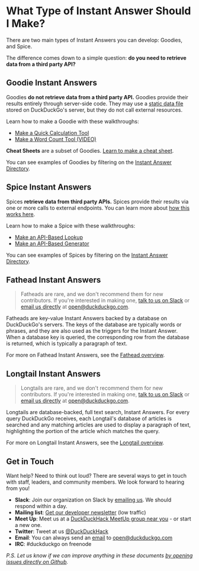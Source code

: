 # What Type of Instant Answer Should I Make?

There are two main types of Instant Answers you can develop: Goodies, and Spice.

The difference comes down to a simple question: **do you need to retrieve data from a third party API?**

## Goodie Instant Answers

Goodies **do not retrieve data from a third party API.** Goodies provide their results entirely through server-side code. They may use a [static data file](http://docs.duckduckhack.com/backend-reference/data-files.html) stored on DuckDuckGo's server, but they do not call external resources.

Learn how to make a Goodie with these walkthroughs:

- [Make a Quick Calculation Tool](http://docs.duckduckhack.com/walkthroughs/calculation.html)
- [Make a Word Count Tool (VIDEO)](http://docs.duckduckhack.com/walkthroughs/word-count-screencast.html)

**Cheat Sheets** are a subset of Goodies. [Learn to make a cheat sheet](http://docs.duckduckhack.com/walkthroughs/programming-syntax.html).

You can see examples of Goodies by filtering on the [Instant Answer Directory](https://duck.co/ia).

## Spice Instant Answers

Spices **retrieve data from third party APIs.** Spices provide their results via one or more calls to external endpoints. You can learn more about [how this works here](http://docs.duckduckhack.com/welcome/how-ias-work.html).

Learn how to make a Spice with these walkthroughs:

- [Make an API-Based Lookup](http://docs.duckduckhack.com/walkthroughs/forum-lookup.html)
- [Make an API-Based Generator](http://docs.duckduckhack.com/walkthroughs/random-person-screencast.html)

You can see examples of Spices by filtering on the [Instant Answer Directory](https://duck.co/ia).

## Fathead Instant Answers

> Fatheads are rare, and we don't recommend them for new contributors. If you're interested in making one, [talk to us on Slack](mailto:QuackSlack@duckduckgo.com?subject=AddMe) or [email us directly](mailto:open@duckduckgo.com) at open@duckduckgo.com.

Fatheads are key-value Instant Answers backed by a database on DuckDuckGo's servers. The keys of the database are typically words or phrases, and they are also used as the triggers for the Instant Answer. When a database key is queried, the corresponding row from the database is returned, which is typically a paragraph of text.

For more on Fathead Instant Answers, see the [Fathead overview](http://docs.duckduckhack.com/resources/fathead-overview.html).

## Longtail Instant Answers

> Longtails are rare, and we don't recommend them for new contributors. If you're interested in making one, [talk to us on Slack](mailto:QuackSlack@duckduckgo.com?subject=AddMe) or [email us directly](mailto:open@duckduckgo.com) at open@duckduckgo.com.

Longtails are database-backed, full text search, Instant Answers. For every query DuckDuckGo receives, each Longtail's database of articles is searched and any matching articles are used to display a paragraph of text, highlighting the portion of the article which matches the query.

For more on Longtail Instant Answers, see the [Longtail overview](http://docs.duckduckhack.com/resources/longtail-overview.html).

## Get in Touch

Want help? Need to think out loud? There are several ways to get in touch with staff, leaders, and community members. We look forward to hearing from you!

- **Slack**: Join our organization on Slack by [emailing us](mailto:QuackSlack@duckduckgo.com?subject=AddMe). We should respond within a day.
- **Mailing list**: [Get our developer newsletter](https://www.listbox.com/subscribe/?list_id=197814) (low traffic)
- **Meet Up**: Meet us at a [DuckDuckHack MeetUp group near you](http://www.meetup.com/pro/duckduckgo/) - or start a new one.
- **Twitter**: Tweet at us [@DuckDuckHack](https://twitter.com/duckduckhack/)
- **Email**: You can always send an [email](mailto:open@duckduckgo.com) to [open@duckduckgo.com](mailto:open@duckduckgo.com)
- **IRC**: #duckduckgo on freenode


*P.S. Let us know if we can improve anything in these documents [by opening issues directly on Github]( https://github.com/duckduckgo/duckduckhack-docs).*
